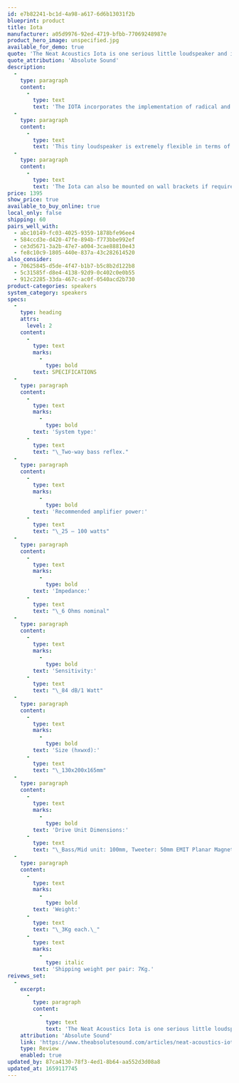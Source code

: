 ```yaml
---
id: e7b82241-bc1d-4a98-a617-6d6b13031f2b
blueprint: product
title: Iota
manufacturer: a05d9976-92ed-4719-bfbb-77069248987e
product_hero_image: unspecified.jpg
available_for_demo: true
quote: 'The Neat Acoustics Iota is one serious little loudspeaker and ideal for connoisseurs with seriously limited space. As an aside, I don’t know how many times I became so lost in the music that these little marvels produced'
quote_attribution: 'Absolute Sound'
description:
  -
    type: paragraph
    content:
      -
        type: text
        text: 'The IOTA incorporates the implementation of radical and unorthodox thinking in order to offer the same integrity and musical capability that distinguishes all Neat loudspeakers. It is especially suited to the current crop of all-in-one streaming systems, from which a very high level of sound quality can be attained, but space is usually at a premium.'
  -
    type: paragraph
    content:
      -
        type: text
        text: 'This tiny loudspeaker is extremely flexible in terms of placement. It can be placed on shelves, sideboards, worktops or desktops (some form of isolation is recommended ). There are also dedicated stands available on request.'
  -
    type: paragraph
    content:
      -
        type: text
        text: 'The Iota can also be mounted on wall brackets if required. 6mm (M6) 60mm-spaced threaded holes are accessible on the rear panel to fit a range of widely available proprietory wall brackets, such as the B-Tech BT33 model.'
price: 1395
show_price: true
available_to_buy_online: true
local_only: false
shipping: 60
pairs_well_with:
  - abc10149-fc03-4025-9359-1878bfe96ee4
  - 584ccd3e-d420-47fe-894b-f773bbe992ef
  - ce3d5671-3a2b-47e7-a004-3cae88810e43
  - fe8c10c9-1805-440e-837a-43c282614520
also_consider:
  - 70625845-d5de-4f47-b1b7-b5c8b2d122b8
  - 5c31585f-d8e4-4138-92d9-0c402c0e0b55
  - 912c2285-33da-467c-ac0f-0540acd2b730
product-categories: speakers
system_category: speakers
specs:
  -
    type: heading
    attrs:
      level: 2
    content:
      -
        type: text
        marks:
          -
            type: bold
        text: SPECIFICATIONS
  -
    type: paragraph
    content:
      -
        type: text
        marks:
          -
            type: bold
        text: 'System type:'
      -
        type: text
        text: "\_Two-way bass reflex."
  -
    type: paragraph
    content:
      -
        type: text
        marks:
          -
            type: bold
        text: 'Recommended amplifier power:'
      -
        type: text
        text: "\_25 – 100 watts"
  -
    type: paragraph
    content:
      -
        type: text
        marks:
          -
            type: bold
        text: 'Impedance:'
      -
        type: text
        text: "\_6 Ohms nominal"
  -
    type: paragraph
    content:
      -
        type: text
        marks:
          -
            type: bold
        text: 'Sensitivity:'
      -
        type: text
        text: "\_84 dB/1 Watt"
  -
    type: paragraph
    content:
      -
        type: text
        marks:
          -
            type: bold
        text: 'Size (hxwxd):'
      -
        type: text
        text: "\_130x200x165mm"
  -
    type: paragraph
    content:
      -
        type: text
        marks:
          -
            type: bold
        text: 'Drive Unit Dimensions:'
      -
        type: text
        text: "\_Bass/Mid unit: 100mm, Tweeter: 50mm EMIT Planar Magnetic"
  -
    type: paragraph
    content:
      -
        type: text
        marks:
          -
            type: bold
        text: 'Weight:'
      -
        type: text
        text: "\_3Kg each.\_"
      -
        type: text
        marks:
          -
            type: italic
        text: 'Shipping weight per pair: 7Kg.'
reivews_set:
  -
    excerpt:
      -
        type: paragraph
        content:
          -
            type: text
            text: 'The Neat Acoustics Iota is one serious little loudspeaker and ideal for connoisseurs with seriously limited space. As an aside, I don’t know how many times I became so lost in the music that these little marvels produced that I was fooled into thinking I was listening to the much larger set of speakers residing in my listening room. That’s just what the Iota does. And that’s what I call one Neat trick. Highly recommended.'
    attribution: 'Absolute Sound'
    link: 'https://www.theabsolutesound.com/articles/neat-acoustics-iota'
    type: Review
    enabled: true
updated_by: 87ca4130-78f3-4ed1-8b64-aa552d3d08a8
updated_at: 1659117745
---
```


